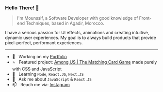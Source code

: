 ### Hello There! 👋

> I'm Mounssif, a Software Developer with good knowledge of Front-end Techniques, based in Agadir, Morocco.

I have a serious passion for UI effects, animations and creating intuitive, dynamic user experiences.
My goal is to always build products that provide pixel-perfect, performant experiences.
___

+ 🚀  &nbsp; Working on my [Portfolio](https://github.com/cefdev/portfolio)
+ ⭐️  &nbsp; Featured project: [Among US | The Matching Card Game](https://github.com/cefdev/Matching-Card-Game) made purely with CSS and JavaScript
+ 🌱  &nbsp; Learning `Node`, `React.JS`, `Next.JS`
+ 💬  &nbsp; Ask me about `JavaScript` & `React.JS`
+ 📫  &nbsp; Reach me via: [Instagram](https://www.instagram.com/cef.dev)
